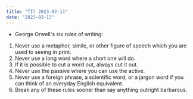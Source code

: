 ```yaml
---
title: "TIl 2023-02-13"
date: "2023-02-13"
---
```


- George Orwell's six rules of writing:

1. Never use a metaphor, simile, or other figure of speech which you are used to seeing in print.
2. Never use a long word where a short one will do.
3. If it is possible to cut a word out, always cut it out.
4. Never use the passive where you can use the active.
5. Never use a foreign phrase, a scientific word, or a jargon word if you can think of an everyday English equivalent.
6. Break any of these rules sooner than say anything outright barbarous.
